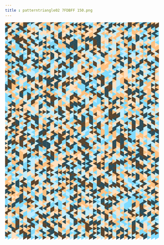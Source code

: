 ```yaml
---
title : patterntriangle02 7FDBFF 150.png
---
```

![patterntriangle02_7FDBFF_150.png](../img/patterntriangle02_7FDBFF_150.png)
